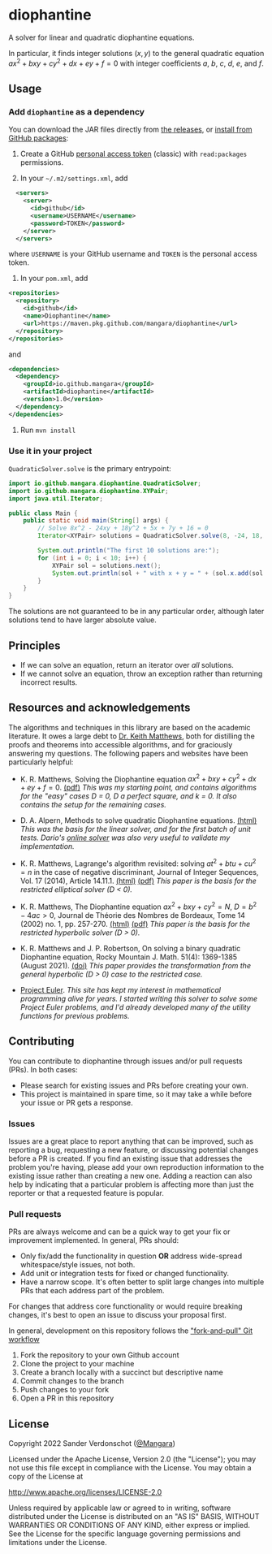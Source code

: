 # diophantine
A solver for linear and quadratic diophantine equations.

In particular, it finds integer solutions $(x, y)$ to the general quadratic equation $ax^2 + bxy + cy^2 + dx + ey + f = 0$ with integer coefficients $a$, $b$, $c$, $d$, $e$, and $f$.

## Usage

### Add `diophantine` as a dependency

You can download the JAR files directly from [the releases](https://github.com/Mangara/diophantine/releases), or [install from GitHub packages](https://docs.github.com/en/packages/working-with-a-github-packages-registry/working-with-the-apache-maven-registry#installing-a-package):

1. Create a GitHub [personal access token](https://docs.github.com/en/authentication/keeping-your-account-and-data-secure/creating-a-personal-access-token) (classic) with `read:packages` permissions.

1. In your `~/.m2/settings.xml`, add

```xml
  <servers>
    <server>
      <id>github</id>
      <username>USERNAME</username>
      <password>TOKEN</password>
    </server>
  </servers>
```

where `USERNAME` is your GitHub username and `TOKEN` is the personal access token.

1. In your `pom.xml`, add

```xml
<repositories>
  <repository>
    <id>github</id>
    <name>Diophantine</name>
    <url>https://maven.pkg.github.com/mangara/diophantine</url>
  </repository>
</repositories>
```

and

```xml
<dependencies>
  <dependency>
    <groupId>io.github.mangara</groupId>
    <artifactId>diophantine</artifactId>
    <version>1.0</version>
  </dependency>
</dependencies>
```

1. Run `mvn install`

### Use it in your project

`QuadraticSolver.solve` is the primary entrypoint:

```java
import io.github.mangara.diophantine.QuadraticSolver;
import io.github.mangara.diophantine.XYPair;
import java.util.Iterator;

public class Main {
    public static void main(String[] args) {
        // Solve 8x^2 - 24xy + 18y^2 + 5x + 7y + 16 = 0
        Iterator<XYPair> solutions = QuadraticSolver.solve(8, -24, 18, 5, 7, 16);

        System.out.println("The first 10 solutions are:");
        for (int i = 0; i < 10; i++) {
            XYPair sol = solutions.next();
            System.out.println(sol + " with x + y = " + (sol.x.add(sol.y)));
        }
    }
}
```

The solutions are not guaranteed to be in any particular order, although later solutions tend to have larger absolute value.

## Principles

- If we can solve an equation, return an iterator over *all* solutions.
- If we cannot solve an equation, throw an exception rather than returning incorrect results.

## Resources and acknowledgements

The algorithms and techniques in this library are based on the academic literature. It owes a large debt to [Dr. Keith Matthews](http://www.numbertheory.org/keith.html), both for distilling the proofs and theorems into accessible algorithms, and for graciously answering my questions. The following papers and websites have been particularly helpful:

- K. R. Matthews, Solving the Diophantine equation $ax^2 + bxy + cy^2 + dx + ey + f = 0$. [(pdf)](http://www.numbertheory.org/PDFS/general_quadratic_solution.pdf)
  *This was my starting point, and contains algorithms for the "easy" cases D = 0, D a perfect square, and k = 0. It also contains the setup for the remaining cases.*

- D. A. Alpern, Methods to solve quadratic Diophantine equations. [(html)](https://www.alpertron.com.ar/METHODS.HTM)
  *This was the basis for the linear solver, and for the first batch of unit tests. Dario's [online solver](https://www.alpertron.com.ar/QUAD.HTM) was also very useful to validate my implementation.*

- K. R. Matthews, Lagrange's algorithm revisited: solving $at^2 + btu + cu^2 = n$ in the case of negative discriminant, Journal of Integer Sequences, Vol. 17 (2014), Article 14.11.1. [(html)](https://cs.uwaterloo.ca/journals/JIS/VOL17/Matthews/matt10.html) [(pdf)](https://cs.uwaterloo.ca/journals/JIS/VOL17/Matthews/matt10.pdf)
  *This paper is the basis for the restricted elliptical solver (D < 0).*

- K. R. Matthews, The Diophantine equation $ax^2 + bxy + cy^2 = N$, $D = b^2 - 4ac > 0$, Journal de Théorie des Nombres de Bordeaux, Tome 14 (2002) no. 1, pp. 257-270. [(html)](http://www.numdam.org/item/JTNB_2002__14_1_257_0/) [(pdf)](http://www.numdam.org/item/JTNB_2002__14_1_257_0.pdf)
  *This paper is the basis for the restricted hyperbolic solver (D > 0).*

- K. R. Matthews and J. P. Robertson, On solving a binary quadratic Diophantine equation, Rocky Mountain J. Math. 51(4): 1369-1385 (August 2021). [(doi)](https://dx.doi.org/10.1216/rmj.2021.51.1369)
  *This paper provides the transformation from the general hyperbolic (D > 0) case to the restricted case.*

- [Project Euler](https://projecteuler.net/).
  *This site has kept my interest in mathematical programming alive for years. I started writing this solver to solve some Project Euler problems, and I'd already developed many of the utility functions for previous problems.*

## Contributing

You can contribute to diophantine through issues and/or pull requests (PRs). In both cases:

- Please search for existing issues and PRs before creating your own.
- This project is maintained in spare time, so it may take a while before your issue or PR gets a response.

### Issues

Issues are a great place to report anything that can be improved, such as reporting a bug, requesting a new feature, or discussing potential changes before a PR is created. If you find an existing issue that addresses the problem you're having, please add your own reproduction information to the existing issue rather than creating a new one. Adding a reaction can also help by indicating that a particular problem is affecting more than just the reporter or that a requested feature is popular.

### Pull requests

PRs are always welcome and can be a quick way to get your fix or improvement implemented. In general, PRs should:

- Only fix/add the functionality in question **OR** address wide-spread whitespace/style issues, not both.
- Add unit or integration tests for fixed or changed functionality.
- Have a narrow scope. It's often better to split large changes into multiple PRs that each address part of the problem.

For changes that address core functionality or would require breaking changes, it's best to open an issue to discuss your proposal first.

In general, development on this repository follows the ["fork-and-pull" Git workflow](https://github.com/susam/gitpr)

1. Fork the repository to your own Github account
2. Clone the project to your machine
3. Create a branch locally with a succinct but descriptive name
4. Commit changes to the branch
5. Push changes to your fork
6. Open a PR in this repository

## License

Copyright 2022 Sander Verdonschot ([@Mangara](https://github.com/Mangara))

Licensed under the Apache License, Version 2.0 (the "License");
you may not use this file except in compliance with the License.
You may obtain a copy of the License at

   http://www.apache.org/licenses/LICENSE-2.0

Unless required by applicable law or agreed to in writing, software
distributed under the License is distributed on an "AS IS" BASIS,
WITHOUT WARRANTIES OR CONDITIONS OF ANY KIND, either express or implied.
See the License for the specific language governing permissions and
limitations under the License.
